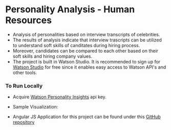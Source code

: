 # Personality Analysis - Human Resources
- Analysis of personalities based on interview transcripts of celebrities.
- The results of analysis indicate that interview trascripts can be utilized to understand soft skills of canditates during hiring process.
- Moreover, candidates can be compared to each other based on their soft skills and hiring company values.
- The project is built in Watson Studio. It is recommended to sign up for <a href="https://www.ibm.com/cloud/watson-studio">Watson Studio</a> for free since it enables easy access to Watson API's and other tools.

### To Run Locally
- Acquire <a href="https://www.ibm.com/watson/services/personality-insights/">Watson Personality Insights</a> api key.
- Sample Visualization:

- Angular JS Application for this project can be found under this [GitHub repository](https://github.com/ChenIsFromHarbin/InsideOut-Web-App.git)
